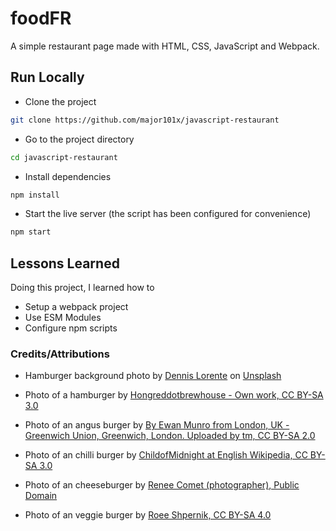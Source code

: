 # foodFR

A simple restaurant page made with HTML, CSS, JavaScript and Webpack.

## Run Locally

- Clone the project

```bash
git clone https://github.com/major101x/javascript-restaurant
```

- Go to the project directory

```bash
cd javascript-restaurant
```

- Install dependencies

```bash
npm install
```

- Start the live server (the script has been configured for convenience)

```bash
npm start
```

## Lessons Learned

Doing this project, I learned how to

- Setup a webpack project
- Use ESM Modules
- Configure npm scripts

### Credits/Attributions

- Hamburger background photo by [Dennis Lorente](https://unsplash.com/@blazecreations?utm_content=creditCopyText&utm_medium=referral&utm_source=unsplash) on [Unsplash](https://unsplash.com/photos/three-hamburgers-with-lettuce-tomato-and-cheese-opR72zVIIBI?utm_content=creditCopyText&utm_medium=referral&utm_source=unsplash)

- Photo of a hamburger by [Hongreddotbrewhouse - Own work, CC BY-SA 3.0](https://commons.wikimedia.org/w/index.php?curid=33551162)

- Photo of an angus burger by [By Ewan Munro from London, UK - Greenwich Union, Greenwich, London. Uploaded by tm, CC BY-SA 2.0](https://commons.wikimedia.org/w/index.php?curid=24281849)

- Photo of an chilli burger by [ChildofMidnight at English Wikipedia, CC BY-SA 3.0](https://commons.wikimedia.org/w/index.php?curid=25296924)

- Photo of an cheeseburger by [Renee Comet (photographer), Public Domain](https://commons.wikimedia.org/w/index.php?curid=1635314)

- Photo of an veggie burger by [Roee Shpernik, CC BY-SA 4.0](https://commons.wikimedia.org/w/index.php?curid=35019440)
